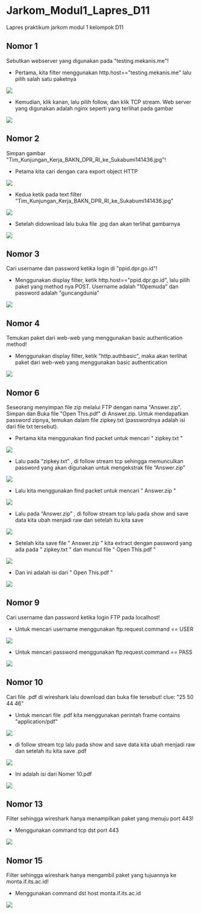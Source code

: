 # Jarkom_Modul1_Lapres_D11
Lapres praktikum jarkom modul 1 kelompok D11
## Nomor 1
Sebutkan webserver yang digunakan pada "testing.mekanis.me"!

- Pertama, kita filter menggunakan http.host=="testing.mekanis.me" lalu pilih salah satu paketnya
<img src="https://github.com/pangestuf/Jarkom_Modul1_Lapres_D11/blob/main/Gambar/nomor1a.JPG" >

- Kemudian, klik kanan, lalu pilih follow, dan klik TCP stream. Web server yang digunakan adalah nginx seperti yang terlihat pada gambar
<img src="https://github.com/pangestuf/Jarkom_Modul1_Lapres_D11/blob/main/Gambar/nomor1.JPG" >

## Nomor 2
Simpan gambar "Tim_Kunjungan_Kerja_BAKN_DPR_RI_ke_Sukabumi141436.jpg"!

- Petama kita cari dengan cara export object HTTP
<img src="https://github.com/pangestuf/Jarkom_Modul1_Lapres_D11/blob/main/Gambar/2.png" >

- Kedua ketik pada text filter "Tim_Kunjungan_Kerja_BAKN_DPR_RI_ke_Sukabumi141436.jpg"
<img src="https://github.com/pangestuf/Jarkom_Modul1_Lapres_D11/blob/main/Gambar/2a.PNG">

- Setelah didownload lalu buka file .jpg dan akan terlihat gambarnya

<img src="https://github.com/pangestuf/Jarkom_Modul1_Lapres_D11/blob/main/Gambar/2b.PNG">

## Nomor 3
Cari username dan password ketika login di "ppid.dpr.go.id"!

- Menggunakan display filter, ketik http.host=="ppid.dpr.go.id", lalu pilih paket yang method nya POST. Username adalah "10pemuda" dan password adalah "guncangdunia"
<img src="https://github.com/pangestuf/Jarkom_Modul1_Lapres_D11/blob/main/Gambar/3.JPG">

## Nomor 4
Temukan paket dari web-web yang menggunakan basic authentication method!

- Menggunakan display filter, ketik "http.authbasic", maka akan terlihat paket dari web-web yang menggunakan basic authentication
<img src="https://github.com/pangestuf/Jarkom_Modul1_Lapres_D11/blob/main/Gambar/4.JPG">

## Nomor 6
Seseorang menyimpan file zip melalui FTP dengan nama "Answer.zip". Simpan dan Buka file "Open This.pdf" di Answer.zip. Untuk mendapatkan password zipnya, temukan dalam file zipkey.txt (passwordnya adalah isi dari file txt tersebut).

- Pertama kita menggunakan find packet untuk mencari " zipkey.txt "
<img src="https://github.com/pangestuf/Jarkom_Modul1_Lapres_D11/blob/main/Gambar/6a.PNG">

- Lalu pada “zipkey.txt” , di follow stream tcp sehingga memunculkan password yang akan digunakan untuk mengekstrak file “Answer.zip”
<img src="https://github.com/pangestuf/Jarkom_Modul1_Lapres_D11/blob/main/Gambar/6b.PNG">

- Lalu kita menggunakan find packet untuk mencari " Answer.zip "
<img src="https://github.com/pangestuf/Jarkom_Modul1_Lapres_D11/blob/main/Gambar/6c.PNG">

- Lalu pada “Answer.zip” , di follow stream tcp lalu pada show and save data kita ubah menjadi raw dan setelah itu kita save
<img src="https://github.com/pangestuf/Jarkom_Modul1_Lapres_D11/blob/main/Gambar/6d.PNG">

- Setelah kita save file " Answer.zip " kita extract dengan password yang ada pada " zipkey.txt " dan muncul file " Open This.pdf "
<img src="https://github.com/pangestuf/Jarkom_Modul1_Lapres_D11/blob/main/Gambar/6e.PNG">

- Dan ini adalah isi dari " Open This.pdf "
<img src="https://github.com/pangestuf/Jarkom_Modul1_Lapres_D11/blob/main/Gambar/6f.PNG">

## Nomor 9
Cari username dan password ketika login FTP pada localhost!

- Untuk mencari username menggunakan ftp.request.command == USER
<img src="https://github.com/pangestuf/Jarkom_Modul1_Lapres_D11/blob/main/Gambar/9a.PNG">

- Untuk mencari password menggunakan ftp.request.command == PASS
<img src="https://github.com/pangestuf/Jarkom_Modul1_Lapres_D11/blob/main/Gambar/9b.PNG">

## Nomor 10
Cari file .pdf di wireshark lalu download dan buka file tersebut!
clue: "25 50 44 46" 

- Untuk mencari file .pdf kita menggunakan perintah frame contains "application/pdf"
<img src="https://github.com/pangestuf/Jarkom_Modul1_Lapres_D11/blob/main/Gambar/10a.PNG">

- di follow stream tcp lalu pada show and save data kita ubah menjadi raw dan setelah itu kita save .pdf
<img src="https://github.com/pangestuf/Jarkom_Modul1_Lapres_D11/blob/main/Gambar/10b.PNG">

- Ini adalah isi dari Nomer 10.pdf
<img src="https://github.com/pangestuf/Jarkom_Modul1_Lapres_D11/blob/main/Gambar/10c.PNG">

## Nomor 13
Filter sehingga wireshark hanya menampilkan paket yang menuju port 443!

- Menggunakan command tcp dst port 443
<img src="https://github.com/pangestuf/Jarkom_Modul1_Lapres_D11/blob/main/Gambar/13.PNG">

## Nomor 15
Filter sehingga wireshark hanya mengambil paket yang tujuannya ke monta.if.its.ac.id!

- Menggunakan command dst host monta.if.its.ac.id
<img src="https://github.com/pangestuf/Jarkom_Modul1_Lapres_D11/blob/main/Gambar/15.PNG">

